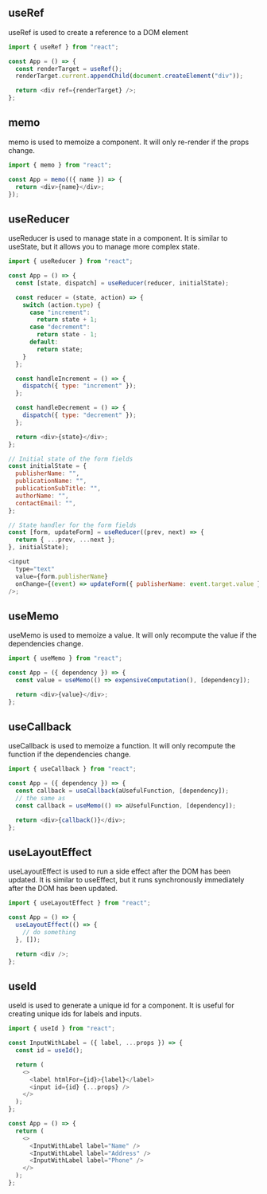 ## useRef

useRef is used to create a reference to a DOM element

```js
import { useRef } from "react";

const App = () => {
  const renderTarget = useRef();
  renderTarget.current.appendChild(document.createElement("div"));

  return <div ref={renderTarget} />;
};
```

## memo

memo is used to memoize a component. It will only re-render if the props change.

```js
import { memo } from "react";

const App = memo(({ name }) => {
  return <div>{name}</div>;
});
```

## useReducer

useReducer is used to manage state in a component. It is similar to useState, but it allows you to manage more complex state.

```js
import { useReducer } from "react";

const App = () => {
  const [state, dispatch] = useReducer(reducer, initialState);

  const reducer = (state, action) => {
    switch (action.type) {
      case "increment":
        return state + 1;
      case "decrement":
        return state - 1;
      default:
        return state;
    }
  };

  const handleIncrement = () => {
    dispatch({ type: "increment" });
  };

  const handleDecrement = () => {
    dispatch({ type: "decrement" });
  };

  return <div>{state}</div>;
};
```

```js
// Initial state of the form fields
const initialState = {
  publisherName: "",
  publicationName: "",
  publicationSubTitle: "",
  authorName: "",
  contactEmail: "",
};

// State handler for the form fields
const [form, updateForm] = useReducer((prev, next) => {
  return { ...prev, ...next };
}, initialState);

<input
  type="text"
  value={form.publisherName}
  onChange={(event) => updateForm({ publisherName: event.target.value })}
/>;
```

## useMemo

useMemo is used to memoize a value. It will only recompute the value if the dependencies change.

```js
import { useMemo } from "react";

const App = ({ dependency }) => {
  const value = useMemo(() => expensiveComputation(), [dependency]);

  return <div>{value}</div>;
};
```

## useCallback

useCallback is used to memoize a function. It will only recompute the function if the dependencies change.

```js
import { useCallback } from "react";

const App = ({ dependency }) => {
  const callback = useCallback(aUsefulFunction, [dependency]);
  // the same as
  const callback = useMemo(() => aUsefulFunction, [dependency]);

  return <div>{callback()}</div>;
};
```

## useLayoutEffect

useLayoutEffect is used to run a side effect after the DOM has been updated. It is similar to useEffect, but it runs synchronously immediately after the DOM has been updated.

```js
import { useLayoutEffect } from "react";

const App = () => {
  useLayoutEffect(() => {
    // do something
  }, []);

  return <div />;
};
```

## useId

useId is used to generate a unique id for a component. It is useful for creating unique ids for labels and inputs.

```js
import { useId } from "react";

const InputWithLabel = ({ label, ...props }) => {
  const id = useId();

  return (
    <>
      <label htmlFor={id}>{label}</label>
      <input id={id} {...props} />
    </>
  );
};

const App = () => {
  return (
    <>
      <InputWithLabel label="Name" />
      <InputWithLabel label="Address" />
      <InputWithLabel label="Phone" />
    </>
  );
};
```
